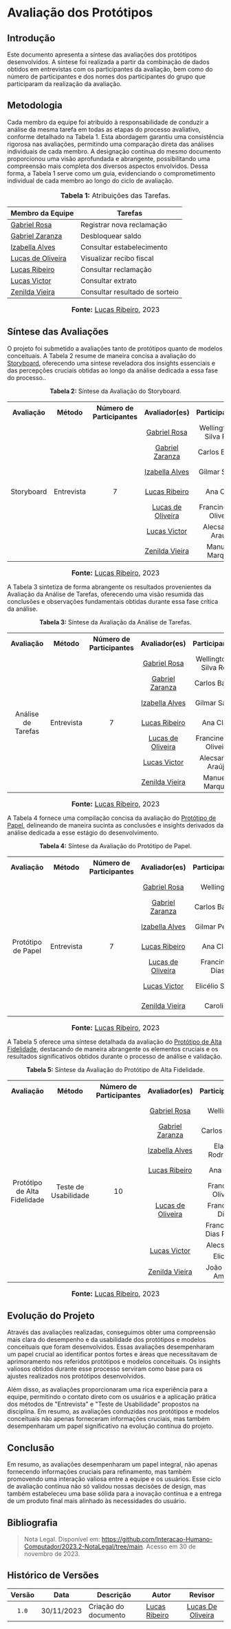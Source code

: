 # Avaliação dos Protótipos

## Introdução

Este documento apresenta a síntese das avaliações dos protótipos desenvolvidos. A síntese foi realizada a partir da combinação de dados obtidos em entrevistas com os participantes da avaliação, bem como do número de participantes e dos nomes dos participantes do grupo que participaram da realização da avaliação.

## Metodologia

Cada membro da equipe foi atribuído à responsabilidade de conduzir a análise da mesma tarefa em todas as etapas do processo avaliativo, conforme detalhado na Tabela 1. Esta abordagem garantiu uma consistência rigorosa nas avaliações, permitindo uma comparação direta das análises individuais de cada membro. A designação contínua do mesmo documento proporcionou uma visão aprofundada e abrangente, possibilitando uma compreensão mais completa dos diversos aspectos envolvidos. Dessa forma, a Tabela 1 serve como um guia, evidenciando o comprometimento individual de cada membro ao longo do ciclo de avaliação.

<div align="center">
<font size="3"><p style="text-align: center"><b>Tabela 1:</b> Atribuições das Tarefas.</p></font>

<table>
    <thead>
        <tr>
            <th>Membro da Equipe</th>
            <th>Tarefas</th>
        </tr>
    </thead>
    <tbody>
        <tr>
            <td><a href="https://github.com/gabrielrosa09">Gabriel Rosa</a></td>
            <td>Registrar nova reclamação</td>
        </tr>
        <tr>
            <td><a href="https://github.com/GZaranza">Gabriel Zaranza</a></td>
            <td>Desbloquear saldo</td>
        </tr>
        <tr>
            <td><a href="https://github.com/izabellaalves">Izabella Alves</a></td>
            <td>Consultar estabelecimento</td>
        </tr>
        <tr>
            <td><a href="https://github.com/LucasOliveiraDiasMarquesFerreira">Lucas de Oliveira</a></td>
            <td>Visualizar recibo fiscal</td>
        </tr>
        <tr>
            <td><a href="https://github.com/lucassouzs">Lucas Ribeiro</a></td>
            <td>Consultar reclamação</td>
        </tr>
        <tr>
            <td><a href="https://github.com/Lucas13032003">Lucas Victor</a></td>
            <td>Consultar extrato</td>
        </tr>
        <tr>
            <td><a href="https://github.com/zenildavieira">Zenilda Vieira</a></td>
            <td>Consultar resultado de sorteio</td>
        </tr>
    </tbody>
</table>

<font size="3"><p style="text-align: center"><b>Fonte:</b> <a href="https://github.com/lucassouzs">Lucas Ribeiro</a>, 2023</p></font>
</div>

## Síntese das Avaliações

O projeto foi submetido a avaliações tanto de protótipos quanto de modelos conceituais. A Tabela 2 resume de maneira concisa a avaliação do [Storyboard](https://interacao-humano-computador.github.io/2023.2-NotaLegal/design-avaliacao-desenvolvimento/storyboards/), oferecendo uma síntese reveladora dos insights essenciais e das percepções cruciais obtidas ao longo da análise dedicada a essa fase do processo..

<div align="center">
<p><b>Tabela 2:</b> Síntese da Avaliação do Storyboard.</p>

<table>
  <tr align="center">
    <th>Avaliação</th>
    <th>Método</th>
    <th>Número de Participantes</th>
    <th>Avaliador(es)</th>
    <th>Participante(s)</th>
    <th>Resultados Obtidos</th>
  </tr>
  <tr>
    <td rowspan="8" align="center">Storyboard</td>
    <td rowspan="8" align="center">Entrevista</td>
    <td rowspan="8" align="center">7</td>
  </tr>
  <tr>
    <td align="center"><a href="https://github.com/gabrielrosa09">Gabriel Rosa</a></td>
    <td align="center">Wellington da Silva Rosa</td>
    <td align="center"><a href="https://interacao-humano-computador.github.io/2023.2-NotaLegal/design-avaliacao-desenvolvimento%20II/relatos%20dos%20resultados%20-%20storyboard/registrar_reclama%C3%A7%C3%A3o/">Registrar Reclamação</a></td>
  </tr>
    <td align="center"><a href="https://github.com/GZaranza">Gabriel Zaranza</a></td>
    <td align="center">Carlos Barreto</td>
    <td align="center"><a href="https://interacao-humano-computador.github.io/2023.2-NotaLegal/design-avaliacao-desenvolvimento%20II/relatos%20dos%20resultados%20-%20storyboard/desbloquear_saldo/">Desbloquear Saldo</a></td>
  </tr>
    <td align="center"><a href="https://github.com/izabellaalves">Izabella Alves</a></td>
    <td align="center">Gilmar Santos</td>
    <td align="center"><a href="https://interacao-humano-computador.github.io/2023.2-NotaLegal/design-avaliacao-desenvolvimento%20II/relatos%20dos%20resultados%20-%20storyboard/consultar-estabelecimento/">Consultar Estabelecimento</a></td>
  </tr>
    <td align="center"><a href="https://github.com/lucassouzs">Lucas Ribeiro</a></td>
    <td align="center">Ana Clara</td>
    <td align="center"><a href="https://interacao-humano-computador.github.io/2023.2-NotaLegal/design-avaliacao-desenvolvimento%20II/relatos%20dos%20resultados%20-%20storyboard/consultar-reclama%C3%A7%C3%A3o/">Consultar Reclamação</a></td>
  </tr>
  </tr>
    <td align="center"><a href="https://github.com/LucasOliveiraDiasMarquesFerreira">Lucas de Oliveira</a></td>
    <td align="center">Francinete de Oliveira</td>
    <td align="center"><a href="https://interacao-humano-computador.github.io/2023.2-NotaLegal/design-avaliacao-desenvolvimento%20II/relatos%20dos%20resultados%20-%20storyboard/visualizar_recibo/">Visualizar Recibo</a></td>
  </tr>
  </tr>
    <td align="center"><a href="https://github.com/Lucas13032003">Lucas Victor</a></td>
    <td align="center">Alecsandra Araújo</td>
    <td align="center"><a href="https://interacao-humano-computador.github.io/2023.2-NotaLegal/design-avaliacao-desenvolvimento%20II/relatos%20dos%20resultados%20-%20storyboard/consultar_extrato/">Consultar Extrato</a></td>
  </tr>
  </tr>
    <td align="center"> <a href="https://github.com/zenildavieira">Zenilda Vieira</a></td>
    <td align="center">Manuella Marques</td>
    <td align="center"><a href="https://interacao-humano-computador.github.io/2023.2-NotaLegal/design-avaliacao-desenvolvimento%20II/relatos%20dos%20resultados%20-%20storyboard/consultar-sorteio/">Consultar Sorteio</a></td>
  </tr>
</table>

<font size="3"><p style="text-align: center"><b>Fonte:</b> <a href="https://github.com/lucassouzs">Lucas Ribeiro</a>, 2023</p></font>
</div>

A Tabela 3 sintetiza de forma abrangente os resultados provenientes da Avaliação da Análise de Tarefas, oferecendo uma visão resumida das conclusões e observações fundamentais obtidas durante essa fase crítica da análise.

<div align="center">
<p><b>Tabela 3:</b> Síntese da Avaliação da Análise de Tarefas.</p>

<table>
  <tr align="center">
    <th>Avaliação</th>
    <th>Método</th>
    <th>Número de Participantes</th>
    <th>Avaliador(es)</th>
    <th>Participante(s)</th>
    <th>Resultados Obtidos</th>
  </tr>
  <tr>
    <td rowspan="8" align="center">Análise de Tarefas</td>
    <td rowspan="8" align="center">Entrevista</td>
    <td rowspan="8" align="center">7</td>
  </tr>
  <tr>
    <td align="center"><a href="https://github.com/gabrielrosa09">Gabriel Rosa</a></td>
    <td align="center">Wellington da Silva Rosa</td>
    <td align="center"><a href="https://interacao-humano-computador.github.io/2023.2-NotaLegal/design-avaliacao-desenvolvimento%20II/relatos%20dos%20resultados%20-%20analise%20de%20tarefas/registrar_reclamacao/">Registrar Reclamação</a></td>
  </tr>
    <td align="center"><a href="https://github.com/GZaranza">Gabriel Zaranza</a></td>
    <td align="center">Carlos Barreto</td>
    <td align="center"><a href="https://interacao-humano-computador.github.io/2023.2-NotaLegal/design-avaliacao-desenvolvimento%20II/relatos%20dos%20resultados%20-%20analise%20de%20tarefas/desbloquear_saldo/">Desbloquear Saldo</a></td>
  </tr>
    <td align="center"><a href="https://github.com/izabellaalves">Izabella Alves</a></td>
    <td align="center">Gilmar Santos</td>
    <td align="center"><a href="https://interacao-humano-computador.github.io/2023.2-NotaLegal/design-avaliacao-desenvolvimento%20II/relatos%20dos%20resultados%20-%20analise%20de%20tarefas/consultar-estabelecimento/">Consultar Estabelecimento</a></td>
  </tr>
    <td align="center"><a href="https://github.com/lucassouzs">Lucas Ribeiro</a></td>
    <td align="center">Ana Clara</td>
    <td align="center"><a href="https://interacao-humano-computador.github.io/2023.2-NotaLegal/design-avaliacao-desenvolvimento%20II/relatos%20dos%20resultados%20-%20analise%20de%20tarefas/consultar-reclama%C3%A7%C3%A3o/">Consultar Reclamação</a></td>
  </tr>
  </tr>
    <td align="center"><a href="https://github.com/LucasOliveiraDiasMarquesFerreira">Lucas de Oliveira</a></td>
    <td align="center">Francinete de Oliveira</td>
    <td align="center"><a href="https://interacao-humano-computador.github.io/2023.2-NotaLegal/design-avaliacao-desenvolvimento%20II/relatos%20dos%20resultados%20-%20analise%20de%20tarefas/visualizar_recibo/">Visualizar Recibo</a></td>
  </tr>
  </tr>
    <td align="center"><a href="https://github.com/Lucas13032003">Lucas Victor</a></td>
    <td align="center">Alecsandra Araújo</td>
    <td align="center"><a href="https://interacao-humano-computador.github.io/2023.2-NotaLegal/design-avaliacao-desenvolvimento%20II/relatos%20dos%20resultados%20-%20analise%20de%20tarefas/consultar_extrato/">Consultar Extrato</a></td>
  </tr>
  </tr>
    <td align="center"> <a href="https://github.com/zenildavieira">Zenilda Vieira</a></td>
    <td align="center">Manuella Marques</td>
    <td align="center"><a href="https://interacao-humano-computador.github.io/2023.2-NotaLegal/design-avaliacao-desenvolvimento%20II/relatos%20dos%20resultados%20-%20analise%20de%20tarefas/consultar-sorteio/">Consultar Sorteio</a></td>
  </tr>
</table>

<font size="3"><p style="text-align: center"><b>Fonte:</b> <a href="https://github.com/lucassouzs">Lucas Ribeiro</a>, 2023</p></font>
</div>

A Tabela 4 fornece uma compilação concisa da avaliação do [Protótipo de Papel](https://interacao-humano-computador.github.io/2023.2-NotaLegal/design-avaliacao-desenvolvimento%20II/prototipo_papel/prototipos-de-papel/), delineando de maneira sucinta as conclusões e insights derivados da análise dedicada a esse estágio do desenvolvimento.

<div align="center">
<p><b>Tabela 4:</b> Síntese da Avaliação do Protótipo de Papel.</p>

<table>
  <tr align="center">
    <th>Avaliação</th>
    <th>Método</th>
    <th>Número de Participantes</th>
    <th>Avaliador(es)</th>
    <th>Participante(s)</th>
    <th>Resultados Obtidos</th>
  </tr>
  <tr>
    <td rowspan="8" align="center">Protótipo de Papel</td>
    <td rowspan="8" align="center">Entrevista</td>
    <td rowspan="8" align="center">7</td>
  </tr>
  <tr>
    <td align="center"><a href="https://github.com/gabrielrosa09">Gabriel Rosa</a></td>
    <td align="center">Wellington</td>
    <td align="center"><a href="https://interacao-humano-computador.github.io/2023.2-NotaLegal/design-avaliacao-desenvolvimento%20III/resultados-prototipo-papel/registrar_reclama%C3%A7%C3%A3o/">Registrar Reclamação</a></td>
  </tr>
    <td align="center"><a href="https://github.com/GZaranza">Gabriel Zaranza</a></td>
    <td align="center">Carlos Barreto</td>
    <td align="center"><a href="https://interacao-humano-computador.github.io/2023.2-NotaLegal/design-avaliacao-desenvolvimento%20III/resultados-prototipo-papel/desbloquear_saldo/">Desbloquear Saldo</a></td>
  </tr>
    <td align="center"><a href="https://github.com/izabellaalves">Izabella Alves</a></td>
    <td align="center">Gilmar Pereira</td>
    <td align="center"><a href="https://interacao-humano-computador.github.io/2023.2-NotaLegal/design-avaliacao-desenvolvimento%20III/resultados-prototipo-papel/consultar-estabelecimento/">Consultar Estabelecimento</a></td>
  </tr>
    <td align="center"><a href="https://github.com/lucassouzs">Lucas Ribeiro</a></td>
    <td align="center">Ana Clara</td>
    <td align="center"><a href="https://interacao-humano-computador.github.io/2023.2-NotaLegal/design-avaliacao-desenvolvimento%20III/resultados-prototipo-papel/consultar-reclamacao/">Consultar Reclamação</a></td>
  </tr>
  </tr>
    <td align="center"><a href="https://github.com/LucasOliveiraDiasMarquesFerreira">Lucas de Oliveira</a></td>
    <td align="center">Francinete Dias</td>
    <td align="center"><a href="https://interacao-humano-computador.github.io/2023.2-NotaLegal/design-avaliacao-desenvolvimento%20III/resultados-prototipo-papel/visualizar-recibo/">Visualizar Recibo</a></td>
  </tr>
  </tr>
    <td align="center"><a href="https://github.com/Lucas13032003">Lucas Victor</a></td>
    <td align="center">Elicélio Souza</td>
    <td align="center"><a href="https://interacao-humano-computador.github.io/2023.2-NotaLegal/design-avaliacao-desenvolvimento%20III/resultados-prototipo-papel/consultar-extrato/">Consultar Extrato</a></td>
  </tr>
  </tr>
    <td align="center"> <a href="https://github.com/zenildavieira">Zenilda Vieira</a></td>
    <td align="center">Carolina</td>
    <td align="center"><a href="https://interacao-humano-computador.github.io/2023.2-NotaLegal/design-avaliacao-desenvolvimento%20III/resultados-prototipo-papel/consultar-sorteio/">Consultar Sorteio</a></td>
  </tr>
</table>

<font size="3"><p style="text-align: center"><b>Fonte:</b> <a href="https://github.com/lucassouzs">Lucas Ribeiro</a>, 2023</p></font>
</div>

A Tabela 5 oferece uma síntese detalhada da avaliação do [Protótipo de Alta Fidelidade](https://interacao-humano-computador.github.io/2023.2-NotaLegal/design-avaliacao-desenvolvimento%20III/prototipo-alta-fidelidade/prototipos-alta-fidelidade/#historico-de-versoes), destacando de maneira abrangente os elementos cruciais e os resultados significativos obtidos durante o processo de análise e validação.

<div align="center">
<p><b>Tabela 5:</b> Síntese da Avaliação do Protótipo de Alta Fidelidade.</p>

<table>
  <tr align="center">
    <th>Avaliação</th>
    <th>Método</th>
    <th>Número de Participantes</th>
    <th>Avaliador(es)</th>
    <th>Participante(s)</th>
    <th>Resultados Obtidos</th>
  </tr>
  <tr>
    <td rowspan="11" align="center">Protótipo de Alta Fidelidade</td>
    <td rowspan="11" align="center">Teste de Usabilidade</td>
    <td rowspan="11" align="center">10</td>
  </tr>
  <tr>
    <td align="center"><a href="https://github.com/gabrielrosa09">Gabriel Rosa</a></td>
    <td align="center">Wellington</td>
    <td align="center"><a href="https://interacao-humano-computador.github.io/2023.2-NotaLegal/design-avaliacao-desenvolvimento%20IV/relato-prototipo-de-alta-fidelidade/registrar_reclama%C3%A7%C3%A3o/">Registrar Reclamação</a></td>
  </tr>
  <tr>
    <td align="center"><a href="https://github.com/GZaranza">Gabriel Zaranza</a></td>
    <td align="center">Carlos Barreto</td>
    <td align="center"><a href="https://interacao-humano-computador.github.io/2023.2-NotaLegal/design-avaliacao-desenvolvimento%20IV/relato-prototipo-de-alta-fidelidade/desbloquear_saldo/">Desbloquear Saldo</a></td>
  </tr>
  <tr>
    <td align="center"><a href="https://github.com/izabellaalves">Izabella Alves</a></td>
    <td align="center">Elaime Rodrigues</td>
    <td align="center"><a href="https://interacao-humano-computador.github.io/2023.2-NotaLegal/design-avaliacao-desenvolvimento%20IV/relato-prototipo-de-alta-fidelidade/consultar-estabelecimento/">Consultar Estabelecimento</a></td>
  </tr>
  <tr>
    <td align="center"><a href="https://github.com/lucassouzs">Lucas Ribeiro</a></td>
    <td align="center">Ana Clara</td>
    <td align="center"><a href="https://interacao-humano-computador.github.io/2023.2-NotaLegal/design-avaliacao-desenvolvimento%20IV/relato-prototipo-de-alta-fidelidade/consultar-reclamacao/">Consultar Reclamação</a></td>
  </tr>
  <tr>
    <td align="center" rowspan="3"><a href="https://github.com/LucasOliveiraDiasMarquesFerreira">Lucas de Oliveira</a></td>
    <td align="center">Francilene Oliveira</td>
    <td align="center" rowspan="3"><a href="https://interacao-humano-computador.github.io/2023.2-NotaLegal/design-avaliacao-desenvolvimento%20IV/relato-prototipo-de-alta-fidelidade/visualizar_recibo/">Visualizar Recibo</a></td>
  </tr>
  <tr>
    <td align="center">Francinete Dias</td>
  </tr>
  <tr>
    <td align="center">Francineide Dias Pontes</td>
  </tr>
  <tr>
    <td align="center" rowspan="2"><a href="https://github.com/Lucas13032003">Lucas Victor</a></td>
    <td align="center">Alecsandra</td>
    <td align="center" rowspan="2"><a href="https://interacao-humano-computador.github.io/2023.2-NotaLegal/design-avaliacao-desenvolvimento%20IV/relato-prototipo-de-alta-fidelidade/consultar-extrato/">Consultar Extrato</a></td>
  </tr>
  <tr>
    <td align="center">Elicélio</td>
  </tr>
  <tr>
    <td align="center"> <a href="https://github.com/zenildavieira">Zenilda Vieira</a></td>
    <td align="center">João Lucas Amaral</td>
    <td align="center"><a href="https://interacao-humano-computador.github.io/2023.2-NotaLegal/design-avaliacao-desenvolvimento%20IV/relato-prototipo-de-alta-fidelidade/consultar-sorteio/">Consultar Sorteio</a></td>
  </tr>
</table>

<font size="3"><p style="text-align: center"><b>Fonte:</b> <a href="https://github.com/lucassouzs">Lucas Ribeiro</a>, 2023</p></font>
</div>

## Evolução do Projeto

Através das avaliações realizadas, conseguimos obter uma compreensão mais clara do desempenho e da usabilidade dos protótipos e modelos conceituais que foram desenvolvidos. Essas avaliações desempenharam um papel crucial ao identificar pontos fortes e áreas que necessitavam de aprimoramento nos referidos protótipos e modelos conceituais. Os insights valiosos obtidos durante esse processo serviram como base para os ajustes realizados nos protótipos desenvolvidos.

Além disso, as avaliações proporcionaram uma rica experiência para a equipe, permitindo o contato direto com os usuários e a aplicação prática dos métodos de "Entrevista" e "Teste de Usabilidade" propostos na disciplina. Em resumo, as avaliações conduzidas nos protótipos e modelos conceituais não apenas forneceram informações cruciais, mas também desempenharam um papel significativo na evolução contínua do projeto.

## Conclusão

Em resumo, as avaliações desempenharam um papel integral, não apenas fornecendo informações cruciais para refinamento, mas também promovendo uma interação valiosa entre a equipe e os usuários. Esse ciclo de avaliação contínua não só validou nossas decisões de design, mas também estabeleceu uma base sólida para a inovação contínua e a entrega de um produto final mais alinhado às necessidades do usuário.

## Bibliografia

> Nota Legal. Disponível em: https://github.com/Interacao-Humano-Computador/2023.2-NotaLegal/tree/main. Acesso em 30 de novembro de 2023.

## Histórico de Versões

| Versão | Data   | Descrição     | Autor     |  Revisor        |
| :----: | ------ | ------------- | --------- | :-------------: |
| `1.0`  | 30/11/2023 | Criação do documento | [Lucas Ribeiro](https://github.com/lucassouzs)  |  [Lucas De Oliveira](https://github.com/LucasOliveiraDiasMarquesFerreira)  |
